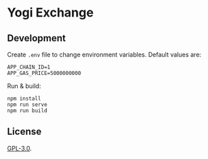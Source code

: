 # Yogi Exchange

## Development

Create `.env` file to change environment variables. Default values are:

```
APP_CHAIN_ID=1
APP_GAS_PRICE=5000000000
```

Run & build:

```
npm install
npm run serve
npm run build
```

## License

[GPL-3.0](LICENSE).
